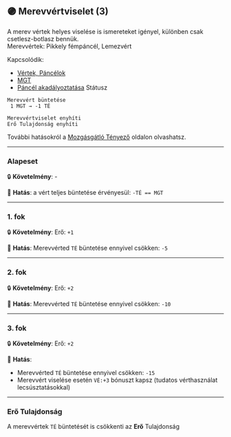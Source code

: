 ## 🟣 Merevvértviselet (3)

A merev vértek helyes viselése is ismereteket igényel, különben csak csetlesz-botlasz bennük.\
Merevvértek: Pikkely fémpáncél, Lemezvért

Kapcsolódik:
- [Vértek, Páncélok](../069_00_vertek_pancelok.md)
- [MGT](../069_03_MGT.md)
- [Páncél akadályoztatása](../082_statuszok.md#%EF%B8%8F-p%C3%A1nc%C3%A9l-akad%C3%A1lyoztat%C3%A1sa-1-mgt-%EF%B8%8F-mgt) Státusz

```
Merevvért büntetése
 1 MGT → -1 TÉ

Merevvértviselet enyhíti
Erő Tulajdonság enyhíti
```

További hatásokról a [Mozgásgátló Tényező](../069_03_MGT.md) oldalon olvashatsz.

---
### Alapeset

🔒 **Követelmény**: -

🌟 **Hatás**: a vért teljes büntetése érvényesül: `-TÉ == MGT`

---
### 1. fok

🔒 **Követelmény**: Erő: `+1`

🌟 **Hatás**: Merevvérted `TÉ` büntetése ennyivel csökken: `-5`

---
### 2. fok

🔒 **Követelmény**: Erő: `+2`

🌟 **Hatás**: Merevvérted `TÉ` büntetése ennyivel csökken: `-10`

---
### 3. fok

🔒 **Követelmény**: Erő: `+2`

🌟 **Hatás**:
- Merevvérted `TÉ` büntetése ennyivel csökken: `-15`
- Merevvért viselése esetén `VÉ:+3` bónuszt kapsz
  (tudatos vérthasználat lecsúsztatásokkal)

---

### Erő Tulajdonság

A merevvértek `TÉ` büntetését is csökkenti az **Erő** Tulajdonság
